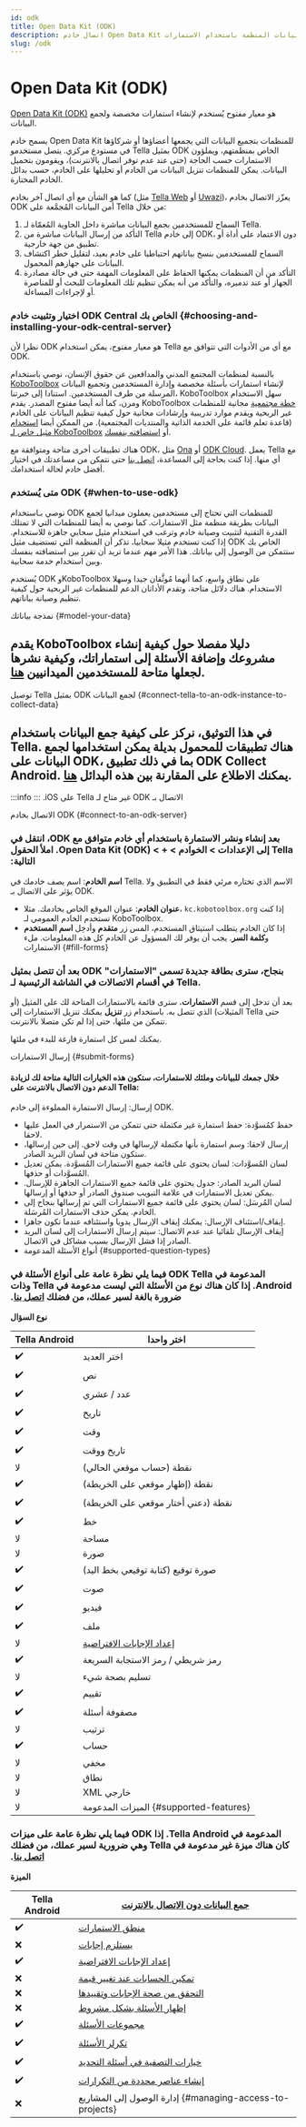 ```yaml
---
id: odk
title: Open Data Kit (ODK)
description: اتصال خادم Open Data Kit متاح للمنظمات التي تريد جمع البيانات المنظمة باستخدام الاستمارات.
slug: /odk
---
```


# Open Data Kit (ODK)

[Open Data Kit (ODK)](https://getodk.org/) هو معيار مفتوح يُستخدم لإنشاء استمارات مخصصة ولجمع البيانات.

يسمح خادم Open Data Kit للمنظمات بتجميع البيانات التي يجمعها أعضاؤها أو شركاؤها في مستودع مركزي. يتصل مستخدمو Tella بمثيل ODK الخاص بمنظمتهم، ويملؤون الاستمارات حسب الحاجة (حتى عند عدم توفر اتصال بالانترنت)، ويقومون بتحميل البيانات. يمكن للمنظمات تنزيل البيانات من الخادم أو تحليلها على الخادم، حسب بدائل الخادم المختارة.

كما هو الشأن مع أي اتصال آخر بخادم (مثل [Tella Web](/tella-web) أو [Uwazi](/uwazi))، يعزّز الاتصال بخادم ODK أمن البيانات المُجمَّعة على Tella من خلال:

1. السماح للمستخدمين بجمع البيانات مباشرة داخل الحاوية المُعمّاة لـ Tella.
2. التأكد من إرسال البيانات مباشرة من Tella إلى خادم ODK، دون الاعتماد على أداة أو تطبيق من جهة خارجية.
3. السماح للمستخدمين بنسخ بياناتهم احتياطيا على خادم بعيد، لتقليل خطر اكتشاف البيانات على جهازهم المحمول.
4. التأكد من أن المنظمات يمكنها الحفاظ على المعلومات المهمة حتى في حالة مصادرة الجهاز أو عند تدميره، والتأكد من أنه يمكن تنظيم تلك المعلومات للبحث أو للمناصرة أو لإجراءات المساءلة.

### اختيار وتثبيت خادم ODK Central الخاص بك {#choosing-and-installing-your-odk-central-server}

نظرا لأن ODK هو معيار مفتوح، يمكن استخدام Tella مع أي من الأدوات التي تتوافق مع ODK.

بالنسبة لمنظمات المجتمع المدني والمدافعين عن حقوق الإنسان، نوصي باستخدام [KoboToolbox](https://www.kobotoolbox.org/) لإنشاء استمارات بأسئلة مخصصة وإدارة المستخدمين وتجميع البيانات المرسلة من طرف المستخدمين. استنادا إلى خبرتنا، KoboToolbox سهل الاستخدام ومرن، كما أنه أيضا مفتوح المصدر. يقدم KoboToolbox [خطة مجتمعية](https://www.kobotoolbox.org/pricing/) مجانية للمنظمات غير الربحية ويقدم موارد تدريبية وإرشادات مجانية حول كيفية تنظيم البيانات على الخادم (قاعدة تعلم قائمة على الخدمة الذاتية والمنتديات المجتمعية). من الممكن أيضا [استخدام مثيل خاص لـ KoboToolbox](https://www.kobotoolbox.org/services/private-servers/) أو [استضافته بنفسك](https://support.kobotoolbox.org/kobo_your_servers.html).

هناك تطبيقات أخرى متاحة ومتوافقة مع ODK، مثل [Ona](https://ona.io/home/) أو [ODK Cloud](https://https://getodk.org/index.html). يعمل Tella مع أي منها. إذا كنت بحاجة إلى المساعدة، [اتصل بنا](contact-us) حتى نتمكن من مساعدتك في اختيار أفضل خادم لحالة استخدامك.

### متى يُستخدم ODK {#when-to-use-odk}

نوصي بـاستخدام ODK للمنظمات التي تحتاج إلى مستخدمين يعملون ميدانيا لجمع البيانات بطريقة منظمة مثل الاستمارات. كما نوصي به أيضا للمنظمات التي لا تمتلك القدرة التقنية لتثبيت وصيانة خادم وترغب في استخدام مثيل سحابي جاهزة للاستخدام. إذا كنت تستخدم مثيلا سحابيا، تذكر أن المنظمة التي تستضيف مثيل ODK الخاص بك ستتمكن من الوصول إلى بياناتك. هذا الأمر مهم عندما تريد أن تقرر بين استضافته بنفسك وبين استخدام خدمة سحابية.

يُستخدم ODK وKoboToolbox على نطاق واسع، كما أنهما مُوثَّقان جيدا وسهلا الاستخدام. هناك دلائل متاحة، وتقدم الأداتان الدعم للمنظمات غير الربحية حول كيفية تنظيم وصيانة بياناتهم.

نمذجة بياناتك {#model-your-data}

## يقدم KoboToolbox دليلا مفصلا حول كيفية إنشاء مشروعك وإضافة الأسئلة إلى استماراتك، وكيفية نشرها لجعلها متاحة للمستخدمين الميدانيين [هنا](https://support.kobotoolbox.org/overview_of_creating_a_project.html).

توصيل Tella بمثيل ODK لجمع البيانات {#connect-tella-to-an-odk-instance-to-collect-data}

## في هذا التوثيق، نركز على كيفية جمع البيانات باستخدام Tella. هناك تطبيقات للمحمول بديلة يمكن استخدامها لجمع البيانات على ODK، بما في ذلك تطبيق ODK Collect Android. يمكنك الاطلاع على المقارنة بين هذه البدائل [هنا](/faq#how-is-tella-different-from-other-documentation-apps).

:::info
‫الاتصال بـ ODK غير متاح لـ Tella على iOS.
:::

الاتصال بخادم ODK {#connect-to-an-odk-server}

### ‫بعد إنشاء ونشر الاستمارة باستخدام أي خادم متوافق مع ODK، انتقل في Tella إلى **الإعدادات** > **الخوادم** > **+** > **Open Data Kit (ODK)**. املأ الحقول التالية:
**اسم الخادم**: اسم يصف خادمك في Tella. الاسم الذي تختاره مرئي فقط في التطبيق ولا يؤثر على الاتصال بـ ODK.
- **عنوان الخادم**: عنوان الموقع الخاص بخادمك. مثلا، `kc.kobotoolbox.org` إذا كنت تستخدم الخادم العمومي لـ KoboToolbox.
- إذا كان الخادم يتطلب استيثاق المستخدم، المس زر **متقدم** وأدخِل **اسم المستخدم** و**كلمة السر**. يجب أن يوفر لك المسؤول عن الخادم كل هذه المعلومات.
ملء الاستمارات {#fill-forms}


### بعد أن تتصل بمثيل ODK بنجاح، سترى بطاقة جديدة تسمى "الاستمارات" في أقسام **الاتصالات** في الشاشة الرئيسية لـ Tella.

بعد أن تدخل إلى قسم **الاستمارات**، سترى قائمة بالاستمارات المتاحة لك على المثيل (أو المثيلات) الذي تتصل به. باستخدام زر **تنزيل** يمكنك تنزيل الاستمارات إلى Tella حتى تتمكن من ملئها، حتى إذا لم تكن متصلا بالانترنت.

يمكنك لمس كل استمارة فارغة للبدء في ملئها.

إرسال الاستمارات {#submit-forms}


#### خلال جمعك للبيانات وملئك للاستمارات، ستكون هذه الخيارات التالية متاحة لك لزيادة الدعم دون الاتصال بالانترنت على Tella:

إرسال: إرسال الاستمارة المملوءة إلى خادم ODK.
- حفظ كمُسوَّدة: حفظ استمارة غير مكتملة حتى تتمكن من الاستمرار في العمل عليها لاحقا.
- إرسال لاحقا: وسم استمارة بأنها مكتملة لإرسالها في وقت لاحق. إلى حين إرسالها، ستكون متاحة في لسان البريد الصادر.
- لسان المُسوَّدات: لسان يحتوي على قائمة جميع الاستمارات المُسوَّدة. يمكن تعديل المُسوَّدات أو حذفها.
- لسان البريد الصادر: جدول يحتوي على قائمة جميع الاستمارات الجاهزة للإرسال. يمكن تعديل الاستمارات في علامة التبويب صندوق الصادر أو حذفها أو إرسالها.
- لسان المُرسَل: لسان يحتوي على قائمة جميع الاستمارات التي تم إرسالها بنجاح إلى الخادم. يمكن حذف الاستمارات المُرسَلة.
- إيقاف/استئناف الإرسال: يمكنك إيقاف الإرسال يدويا واستئنافه عندما تكون جاهزا.
- إيقاف الإرسال تلقائيا عند عدم الاتصال: سيتم إرسال الاستمارات إلى لسان البريد الصادر إذا فشل الإرسال بسبب مشاكل في الاتصال.
- أنواع الأسئلة المدعومة {#supported-question-types}

### فيما يلي نظرة عامة على أنواع الأسئلة في ODK المدعومة في ‫‫Tella Android. إذا كان هناك نوع من الأسئلة التي ليست مدعومة في Tella وذات ضرورة بالغة لسير عملك، من فضلك [اتصل بنا](/contact-us).
**نوع السؤال**

| **‫Tella Android** | اختر واحدا | 
|------|------|
| ✔️ | اختر العديد |
| ✔️ | نص |
| ✔️ | عدد / عشري |
| ✔️ | تاريخ |
| ✔️ | وقت |
| ✔️ | تاريخ ووقت |
| لا | نقطة (حساب موقعي الحالي)  |
| ✔️ | نقطة (إظهار موقعي على الخريطة) |
| ✔️ | نقطة (دعني أختار موقعي على الخريطة) |
| ✔️ | خط |
| لا | مساحة |
| لا | صورة |
| ✔️ | صورة توقيع (كتابة توقيعي بخط اليد) |
| ✔️ | صوت |
| ✔️ | فيديو |
| ✔️ | ملف |
| لا | [إعداد الإجابات الافتراضية](https://docs.getodk.org/form-logic/#setting-default-responses) |
| ✔️ | رمز شريطي / رمز الاستجابة السريعة |
| لا | تسليم بصحة شيء |
| ✔️ | تقييم |
| ✔️ | مصفوفة أسئلة |
| لا | ترتيب |
| ✔️ | حساب |
| لا | مخفي |
| لا | نطاق |
| لا | XML خارجي |
| لا | الميزات المدعومة {#supported-features} |

### فيما يلي نظرة عامة على ميزات ODK المدعومة في ‫‫Tella Android. إذا كان هناك ميزة غير مدعومة في Tella وهي ضرورية لسير عملك، من فضلك [اتصل بنا](/contact-us).

**الميزة**

| **Tella Android** | [جمع البيانات دون الاتصال بالانترنت](/odk#submit-forms) | 
|------|------|
| ✔️ | [منطق الاستمارات](https://docs.getodk.org/form-logic/) |
| ❌ | [يستلزم إجابات](https://docs.getodk.org/form-logic/#requiring-responses) |
| ✔️ | [إعداد الإجابات الافتراضية](https://docs.getodk.org/form-logic/#setting-default-responses) |
| ❌ | [تمكين الحسابات عند تغيير قيمة](https://docs.getodk.org/form-logic/#triggering-calculations-on-value-change) |
| ❌ | [التحقق من صحة الإجابات وتقييدها](https://docs.getodk.org/form-logic/#validating-and-restricting-responses) |
| ❌ | [إظهار الأسئلة بشكل مشروط](https://docs.getodk.org/form-logic/#conditionally-showing-questions) |
| ✔️ | [مجموعات الأسئلة](https://docs.getodk.org/form-logic/#groups-of-questions) |
| ✔️ | [تكرلر الأسئلة](https://docs.getodk.org/form-logic/#repeating-questions) |
| ✔️ | [خيارات التصفية في أسئلة التحديد](https://docs.getodk.org/form-logic/#filtering-options-in-select-questions) |
| ✔️ | [إنشاء عناصر محددة من التكرارات](https://docs.getodk.org/form-logic/#geneating-select-ones-from-repeat) |
| ❌ | إدارة الوصول إلى المشاريع {#managing-access-to-projects} |